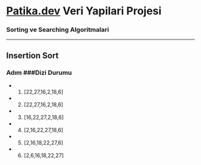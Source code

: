# [Patika.dev](https://app.patika.dev) Veri Yapilari Projesi
### Sorting ve Searching Algoritmalari
----------------------------------------------------------------
## Insertion Sort

### Adım    ###Dizi Durumu
   - 1.    [22,27,16,2,18,6]
   - 2.    [22,27,16,2,18,6]
   - 3.    [16,22,27,2,18,6]
   - 4.    [2,16,22,27,18,6]
   - 5.    [2,16,18,22,27,6]
   - 6.    [2,6,16,18,22,27]
